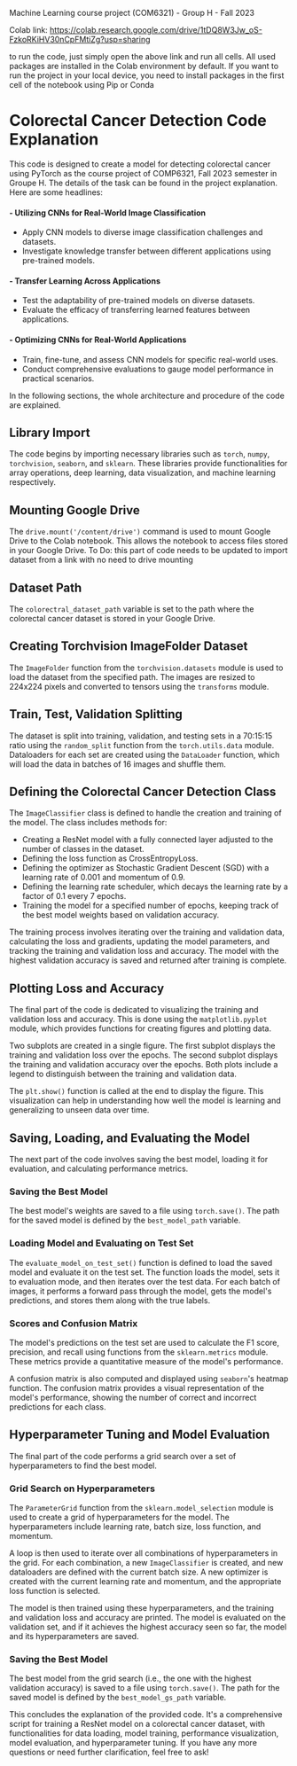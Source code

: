 Machine Learning course project (COM6321) - Group H - Fall 2023

Colab link: https://colab.research.google.com/drive/1tDQ8W3Jw_oS-FzkoRKiHV30nCpFMtiZg?usp=sharing

to run the code, just simply open the above link and run all cells. All used packages are installed in the Colab environment by default.
If you want to run the project in your local device, you need to install packages in the first cell of the notebook using Pip or Conda

# Colorectal Cancer Detection Code Explanation

This code is designed to create a model for detecting colorectal cancer using PyTorch as the course project of COMP6321, Fall 2023 semester in Groupe H. The details of the task can be found in the project explanation. Here are some headlines:
#### - Utilizing CNNs for Real-World Image Classification
- Apply CNN models to diverse image classification challenges and datasets.
- Investigate knowledge transfer between different applications using pre-trained models.

#### - Transfer Learning Across Applications
- Test the adaptability of pre-trained models on diverse datasets.
- Evaluate the efficacy of transferring learned features between applications.

#### - Optimizing CNNs for Real-World Applications
- Train, fine-tune, and assess CNN models for specific real-world uses.
- Conduct comprehensive evaluations to gauge model performance in practical scenarios.

In the following sections, the whole architecture and procedure of the code are explained.

## Library Import
The code begins by importing necessary libraries such as `torch`, `numpy`, `torchvision`, `seaborn`, and `sklearn`. These libraries provide functionalities for array operations, deep learning, data visualization, and machine learning respectively.

## Mounting Google Drive
The `drive.mount('/content/drive')` command is used to mount Google Drive to the Colab notebook. This allows the notebook to access files stored in your Google Drive.
To Do: this part of code needs to be updated to import dataset from a link with no need to drive mounting

## Dataset Path
The `colorectral_dataset_path` variable is set to the path where the colorectal cancer dataset is stored in your Google Drive.

## Creating Torchvision ImageFolder Dataset
The `ImageFolder` function from the `torchvision.datasets` module is used to load the dataset from the specified path. The images are resized to 224x224 pixels and converted to tensors using the `transforms` module.

## Train, Test, Validation Splitting
The dataset is split into training, validation, and testing sets in a 70:15:15 ratio using the `random_split` function from the `torch.utils.data` module. Dataloaders for each set are created using the `DataLoader` function, which will load the data in batches of 16 images and shuffle them.

## Defining the Colorectal Cancer Detection Class
The `ImageClassifier` class is defined to handle the creation and training of the model. The class includes methods for:
- Creating a ResNet model with a fully connected layer adjusted to the number of classes in the dataset.
- Defining the loss function as CrossEntropyLoss.
- Defining the optimizer as Stochastic Gradient Descent (SGD) with a learning rate of 0.001 and momentum of 0.9.
- Defining the learning rate scheduler, which decays the learning rate by a factor of 0.1 every 7 epochs.
- Training the model for a specified number of epochs, keeping track of the best model weights based on validation accuracy.

The training process involves iterating over the training and validation data, calculating the loss and gradients, updating the model parameters, and tracking the training and validation loss and accuracy. The model with the highest validation accuracy is saved and returned after training is complete.

## Plotting Loss and Accuracy
The final part of the code is dedicated to visualizing the training and validation loss and accuracy. This is done using the `matplotlib.pyplot` module, which provides functions for creating figures and plotting data.

Two subplots are created in a single figure. The first subplot displays the training and validation loss over the epochs. The second subplot displays the training and validation accuracy over the epochs. Both plots include a legend to distinguish between the training and validation data.

The `plt.show()` function is called at the end to display the figure. This visualization can help in understanding how well the model is learning and generalizing to unseen data over time.

## Saving, Loading, and Evaluating the Model
The next part of the code involves saving the best model, loading it for evaluation, and calculating performance metrics.

### Saving the Best Model
The best model's weights are saved to a file using `torch.save()`. The path for the saved model is defined by the `best_model_path` variable.

### Loading Model and Evaluating on Test Set
The `evaluate_model_on_test_set()` function is defined to load the saved model and evaluate it on the test set. The function loads the model, sets it to evaluation mode, and then iterates over the test data. For each batch of images, it performs a forward pass through the model, gets the model's predictions, and stores them along with the true labels.

### Scores and Confusion Matrix
The model's predictions on the test set are used to calculate the F1 score, precision, and recall using functions from the `sklearn.metrics` module. These metrics provide a quantitative measure of the model's performance.

A confusion matrix is also computed and displayed using `seaborn`'s heatmap function. The confusion matrix provides a visual representation of the model's performance, showing the number of correct and incorrect predictions for each class.

## Hyperparameter Tuning and Model Evaluation
The final part of the code performs a grid search over a set of hyperparameters to find the best model. 

### Grid Search on Hyperparameters
The `ParameterGrid` function from the `sklearn.model_selection` module is used to create a grid of hyperparameters for the model. The hyperparameters include learning rate, batch size, loss function, and momentum.

A loop is then used to iterate over all combinations of hyperparameters in the grid. For each combination, a new `ImageClassifier` is created, and new dataloaders are defined with the current batch size. A new optimizer is created with the current learning rate and momentum, and the appropriate loss function is selected.

The model is then trained using these hyperparameters, and the training and validation loss and accuracy are printed. The model is evaluated on the validation set, and if it achieves the highest accuracy seen so far, the model and its hyperparameters are saved.

### Saving the Best Model
The best model from the grid search (i.e., the one with the highest validation accuracy) is saved to a file using `torch.save()`. The path for the saved model is defined by the `best_model_gs_path` variable.

This concludes the explanation of the provided code. It's a comprehensive script for training a ResNet model on a colorectal cancer dataset, with functionalities for data loading, model training, performance visualization, model evaluation, and hyperparameter tuning. If you have any more questions or need further clarification, feel free to ask!


